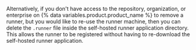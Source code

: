 Alternatively, if you don't have access to the repository, organization, or enterprise on {% data variables.product.product_name %} to remove a runner, but you would like to re-use the runner machine, then you can delete the `.runner` file inside the self-hosted runner application directory. This allows the runner to be registered without having to re-download the self-hosted runner application.